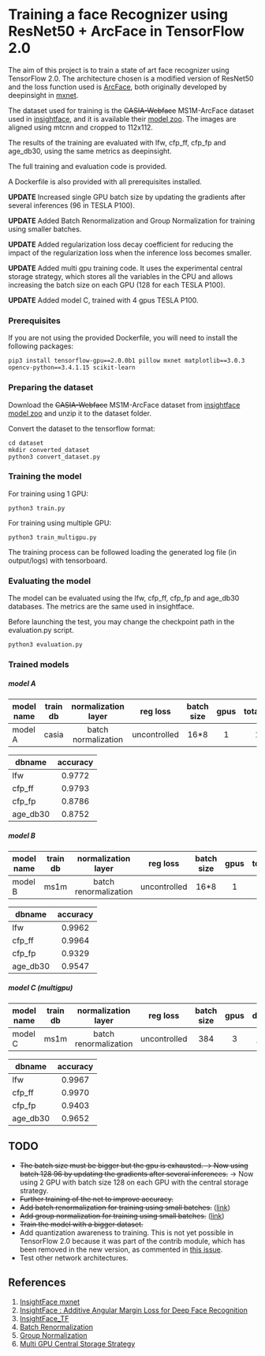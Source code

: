 # Training a face Recognizer using ResNet50 + ArcFace in TensorFlow 2.0

The aim of this project is to train a state of art face recognizer using TensorFlow 2.0. The architecture chosen is a modified version of ResNet50 and the loss function used is [ArcFace](https://arxiv.org/pdf/1801.07698.pdf), both originally developed by deepinsight in [mxnet](https://github.com/deepinsight/insightface).

The dataset used for training is the ~~CASIA-Webface~~ MS1M-ArcFace dataset used in [insightface](https://github.com/deepinsight/insightface), and it is available their [model zoo](https://github.com/deepinsight/insightface/wiki/Dataset-Zoo). The images are aligned using mtcnn and cropped to 112x112.

The results of the training are evaluated with lfw, cfp_ff, cfp_fp and age_db30, using the same metrics as deepinsight.

The full training and evaluation code is provided.

A Dockerfile is also provided with all prerequisites installed.

**UPDATE** Increased single GPU batch size by updating the gradients after several inferences (96 in TESLA P100).

**UPDATE** Added Batch Renormalization and Group Normalization for training using smaller batches.

**UPDATE** Added regularization loss decay coefficient for reducing the impact of the regularization loss when the inference loss becomes smaller.

**UPDATE** Added multi gpu training code. It uses the experimental central storage strategy, which stores all the variables in the CPU and allows increasing the batch size on each GPU (128 for each TESLA P100).

**UPDATE** Added model C, trained with 4 gpus TESLA P100.

### Prerequisites

If you are not using the provided Dockerfile, you will need to install the following packages:

```
pip3 install tensorflow-gpu==2.0.0b1 pillow mxnet matplotlib==3.0.3 opencv-python==3.4.1.15 scikit-learn
```

### Preparing the dataset

Download the ~~CASIA-Webface~~ MS1M-ArcFace dataset from [insightface model zoo](https://github.com/deepinsight/insightface/wiki/Dataset-Zoo) and unzip it to the dataset folder.

Convert the dataset to the tensorflow format:

```
cd dataset
mkdir converted_dataset
python3 convert_dataset.py
```

### Training the model

For training using 1 GPU:

```
python3 train.py
```

For training using multiple GPU:

```
python3 train_multigpu.py
```

The training process can be followed loading the generated log file (in output/logs) with tensorboard.

### Evaluating the model

The model can be evaluated using the lfw, cfp_ff, cfp_fp and age_db30 databases. The metrics are the same used in insightface.

Before launching the test, you may change the checkpoint path in the evaluation.py script.

```
python3 evaluation.py
```

### Trained models

##### model A
| model name    | train db| normalization layer |reg loss|batch size|gpus| total_steps | download |
| ----- |:-----:|:-----:|:-----:|:-----:|:-----:|:-----:|:-----:|
| model A | casia |batch normalization|uncontrolled|16*8|1| 150k |[model a](https://drive.google.com/open?id=1RrVazZAWgDL26HxtacdeHfOADWERDUHK)|

| dbname | accuracy |
| ----- |:-----:|
| lfw |0.9772|
| cfp_ff |0.9793|
| cfp_fp |0.8786|
| age_db30 |0.8752|


##### model B
| model name    | train db| normalization layer |reg loss|batch size|gpus| total_steps | download |
| ----- |:-----:|:-----:|:-----:|:-----:|:-----:|:-----:|:-----:|
| model B | ms1m |batch renormalization|uncontrolled|16*8|1| 768k |[model b](https://drive.google.com/open?id=1PBDCw69nc3Ld02tj1n-ScFEbamzug7sW)|

| dbname | accuracy |
| ----- |:-----:|
| lfw |0.9962|
| cfp_ff |0.9964|
| cfp_fp |0.9329|
| age_db30 |0.9547|

##### model C (multigpu)
| model name    | train db| normalization layer |reg loss|batch size|gpus| download |
| ----- |:-----:|:-----:|:-----:|:-----:|:-----:|:-----:|
| model C | ms1m |batch renormalization|uncontrolled|384|3|[model c](https://drive.google.com/open?id=1VqxJVsTARgRNACsscgPPQt7UJxalLlnz)|

| dbname | accuracy |
| ----- |:-----:|
| lfw |0.9967|
| cfp_ff |0.9970|
| cfp_fp |0.9403|
| age_db30 |0.9652|

## TODO
* ~~The batch size must be bigger but the gpu is exhausted. -> Now using batch ~~128~~ 96 by updating the gradients after several inferences.~~ -> Now using 2 GPU with batch size 128 on each GPU with the central storage strategy.
* ~~Further training of the net to improve accuracy.~~
* ~~Add batch renormalization for training using small batches.~~ ([link](https://arxiv.org/pdf/1702.03275.pdf))
* ~~Add group normalization for training using small batches.~~ ([link](https://arxiv.org/pdf/1803.08494.pdf))
* ~~Train the model with a bigger dataset.~~
* Add quantization awareness to training. This is not yet possible in TensorFlow 2.0 because it was part of the contrib module, which has been removed in the new version, as commented in [this issue](https://github.com/tensorflow/tensorflow/issues/27880).
* Test other network architectures.

## References
1. [InsightFace mxnet](https://github.com/deepinsight/insightface)
2. [InsightFace : Additive Angular Margin Loss for Deep Face Recognition](https://arxiv.org/abs/1801.07698)
3. [InsightFace_TF](https://raw.githubusercontent.com/auroua/InsightFace_TF)
4. [Batch Renormalization](https://arxiv.org/pdf/1702.03275.pdf)
5. [Group Normalization](https://arxiv.org/pdf/1803.08494.pdf)
6. [Multi GPU Central Storage Strategy](https://www.tensorflow.org/api_docs/python/tf/distribute/experimental/CentralStorageStrategy)
